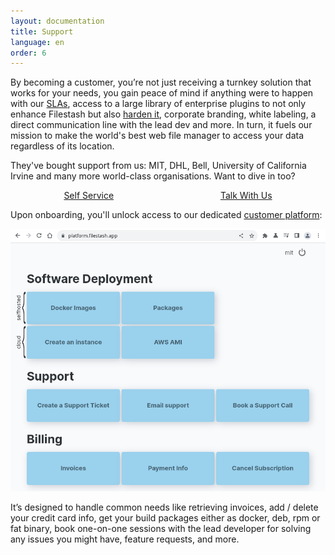 ```yaml
---
layout: documentation
title: Support
language: en
order: 6
---
```


By becoming a customer, you’re not just receiving a turnkey solution that works for your needs, you gain peace of mind if anything were to happen with our [SLAs](/redirect.html?origin=doc::support&url=https://downloads.filestash.app/upload/contract-support.pdf), access to a large library of enterprise plugins to not only enhance Filestash but also [harden it](/redirect.html?origin=doc::support&url=https://downloads.filestash.app/upload/hardening-guide.pdf), corporate branding, white labeling, a direct communication line with the lead dev and more. In turn, it fuels our mission to make the world's best web file manager to access your data regardless of its location.

They've bought support from us: MIT, DHL, Bell, University of California Irvine and many more world-class organisations. Want to dive in too?

<div class="support-cta">
    <a href="/redirect.html?origin=doc::support&url=https://buy.stripe.com/7sI29w7euetE4369AS">Self Service</a>
    <a href="/pricing/?modal=support&origin=doc::support">Talk With Us</a>
</div>
<style>
.support-cta { display: flex; justify-content: space-around; }
#main .support-cta a {
    display: block;
    background: var(--dark);
    padding: 35px 0;
    border-radius: 5px;
    margin: 0 0 30px 0;
    text-align: center;
    text-decoration: none;
    color: var(--bg-color);
    font-weight: bold;
    font-size: 1.1rem;
    width: 48%;
    box-shadow: rgb(158 163 172 / 50%) 5px 5px 20px;
}
#main .support-cta a:hover {
    transition: background 0.2s;
    background: var(--secondary);
}
</style>

Upon onboarding, you'll unlock access to our dedicated [customer platform](https://platform.filestash.app):

<img class="fancy" src="/img/screenshots/doc_support.png" alt="setup screenshot" />

It’s designed to handle common needs like retrieving invoices, add / delete your credit card info, get your build packages either as docker, deb, rpm or fat binary, book one-on-one sessions with the lead developer for solving any issues you might have, feature requests, and more.
